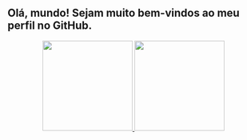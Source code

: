 ## Olá, mundo! Sejam muito bem-vindos ao meu perfil no GitHub.

<div align="center">
  <a href="https://github.com/KArlosgehlen">
  <img height="180em" src="https://github-readme-stats.vercel.app/api?username=Karlosgehlen&show_icons=true&theme=dark&include_all_commits=true&count_private=true"/>
  <img height="180em" src="https://github-readme-stats.vercel.app/api/top-langs/?username=Karlosgehlen&layout=compact&langs_count=7&theme=dark"/>
</div>
<div style="display: inline_block"><br>
 
 
